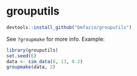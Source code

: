 # grouputils

```r
devtools::install_github("bmfazio/grouputils")
```

See `?groupmake` for more info. Example:

```r
library(grouputils)
set.seed(6)
data <- sim_data(8, 13, 0.2)
groupmake(data, 2)
```
